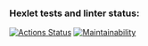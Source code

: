 ### Hexlet tests and linter status:
[![Actions Status](https://github.com/alice-shamaeva/frontend-project-11/actions/workflows/hexlet-check.yml/badge.svg)](https://github.com/alice-shamaeva/frontend-project-11/actions)
[![Maintainability](https://api.codeclimate.com/v1/badges/9025b39a40910de5837c/maintainability)](https://codeclimate.com/github/alice-shamaeva/frontend-project-11/maintainability)